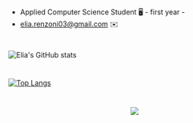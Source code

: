 
* Applied Computer Science Student 🖥️ - first year -
* elia.renzoni03@gmail.com :envelope:
#
![Elia's GitHub stats](https://github-readme-stats.vercel.app/api?username=Elia-Renzoni&show_icons=true&theme=radical)
#
[![Top Langs](https://github-readme-stats.vercel.app/api/top-langs/?username=Elia-Renzoni&progress=true)](https://github.com/Elia-Renzoni)
#
<p align="center">
  <a href="https://skillicons.dev">
    <img src="https://skillicons.dev/icons?i=c,vscode,vim,sublimetext" />
  </a>
</p>
